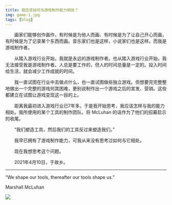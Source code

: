 ```yaml
---
title: 我应该如何与游戏制作能力相处？
img: game-1.jpg
tags: [blog]
---
```


　　画家们能够创作画作，有时候是为他人而画、有时候是为了让自己开心而画，有时候是为了记录某个东西而画。音乐家们也是这样，小说家们也是这样。而我是游戏制作者。

　　从踏入游戏行业开始，我就是永远的游戏制作者。也从踏入游戏行业开始，我无法接受我是游戏制作者。人总是要工作的，但人的时间总量是一定的。投入时间给生活，就会减少工作成就的时间。

　　我一直试图在行业中去做点什么，也一直试图做些独立游戏。但想要完完整整地做出一个完整的游戏何其困难，更别说制作出一个游戏之后的宣发、营销。这些都建立在试图让游戏变现这一目的上。

　　距离我最初进入游戏行业已7年多。于是我开始思考，我应该怎样与我的能力相处。我所使用的某个工具的制作团队，将 McLuhan 的话作为了他们的招募启示的收尾。

　　“我们塑造工具，然后我们的工具反过来塑造我们。”

　　我早已拥有了游戏制作能力，可我从来没有思考过如何与它相处。

　　现在我想思考这个问题。

　　2021年4月10日，于故乡。

----------------------------

“We shape our tools, thereafter our tools shape us.”

Marshall McLuhan

![](https://www.notion.so/cdn-cgi/image/f=auto,w=640,q=100/front-static/pages/careers/mcluhan.png)
